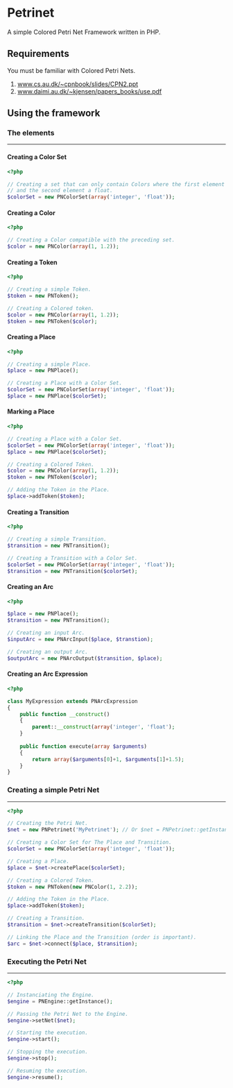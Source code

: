 # Petrinet

A simple Colored Petri Net Framework written in PHP.

## Requirements

You must be familiar with Colored Petri Nets.

1) www.cs.au.dk/~cpnbook/slides/CPN2.ppt  
2) www.daimi.au.dk/~kjensen/papers_books/use.pdf

## Using the framework

### The elements
----------------

#### Creating a Color Set

```php
<?php

// Creating a set that can only contain Colors where the first element is an integer,
// and the second element a float.
$colorSet = new PNColorSet(array('integer', 'float'));
```

#### Creating a Color

```php
<?php

// Creating a Color compatible with the preceding set.
$color = new PNColor(array(1, 1.2));
```

#### Creating a Token

```php
<?php

// Creating a simple Token.
$token = new PNToken();

// Creating a Colored token.
$color = new PNColor(array(1, 1.2));
$token = new PNToken($color);
```

#### Creating a Place

```php
<?php

// Creating a simple Place.
$place = new PNPlace();

// Creating a Place with a Color Set.
$colorSet = new PNColorSet(array('integer', 'float'));
$place = new PNPlace($colorSet);
```

#### Marking a Place

```php
<?php

// Creating a Place with a Color Set.
$colorSet = new PNColorSet(array('integer', 'float'));
$place = new PNPlace($colorSet);

// Creating a Colored Token.
$color = new PNColor(array(1, 1.2));
$token = new PNToken($color);

// Adding the Token in the Place.
$place->addToken($token);
```

#### Creating a Transition

```php
<?php

// Creating a simple Transition.
$transition = new PNTransition();

// Creating a Transition with a Color Set.
$colorSet = new PNColorSet(array('integer', 'float'));
$transition = new PNTransition($colorSet);
```

#### Creating an Arc

```php
<?php

$place = new PNPlace();
$transition = new PNTransition();

// Creating an input Arc.
$inputArc = new PNArcInput($place, $transtion);

// Creating an output Arc.
$outputArc = new PNArcOutput($transition, $place);
```

#### Creating an Arc Expression

```php
<?php

class MyExpression extends PNArcExpression
{
	public function __construct()
	{
		parent::__construct(array('integer', 'float');
	}
	
	public function execute(array $arguments)
	{
		return array($arguments[0]+1, $arguments[1]+1.5);
	}
}
```

### Creating a simple Petri Net
------------------------------

```php
<?php

// Creating the Petri Net.
$net = new PNPetrinet('MyPetrinet'); // Or $net = PNPetrinet::getInstance('MyPetrinet');

// Creating a Color Set for The Place and Transition.
$colorSet = new PNColorSet(array('integer', 'float'));

// Creating a Place.
$place = $net->createPlace($colorSet);

// Creating a Colored Token.
$token = new PNToken(new PNColor(1, 2.2));

// Adding the Token in the Place.
$place->addToken($token);

// Creating a Transition.
$transition = $net->createTransition($colorSet);

// Linking the Place and the Transition (order is important).
$arc = $net->connect($place, $transition);
```

### Executing the Petri Net
---------------------------

```php
<?php

// Instanciating the Engine.
$engine = PNEngine::getInstance();

// Passing the Petri Net to the Engine.
$engine->setNet($net);

// Starting the execution.
$engine->start();

// Stopping the execution.
$engine->stop();

// Resuming the execution.
$engine->resume();
```

